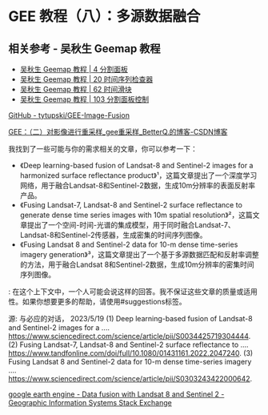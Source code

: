 # GEE 教程（八）：多源数据融合



## 相关参考 - 吴秋生 Geemap 教程

- [吴秋生 Geemap 教程 | 4 分割面板](https://geemap.org/notebooks/04_split_panel_map/)
- [吴秋生 Geemap 教程 | 20 时间序列检查器](https://geemap.org/notebooks/20_timeseries_inspector/)
- [吴秋生 Geemap 教程 | 62 时间滑块](https://geemap.org/notebooks/62_time_slider/#visualizing-weather-data)
- [吴秋生 Geemap 教程 | 103 分割面板控制](https://geemap.org/notebooks/103_split_control/)



[GitHub - tytupski/GEE-Image-Fusion](https://github.com/tytupski/GEE-Image-Fusion)

[GEE：（二）对影像进行重采样_gee重采样_BetterQ.的博客-CSDN博客](https://blog.csdn.net/qq_44894692/article/details/125492008)



我找到了一些可能与你的需求相关的文章，你可以参考一下：

- 《Deep learning-based fusion of Landsat-8 and Sentinel-2 images for a harmonized surface reflectance product》¹，这篇文章提出了一个深度学习网络，用于融合Landsat-8和Sentinel-2数据，生成10m分辨率的表面反射率产品。
- 《Fusing Landsat-7, Landsat-8 and Sentinel-2 surface reflectance to generate dense time series images with 10m spatial resolution》²，这篇文章提出了一个空间-时间-光谱的集成模型，用于同时融合Landsat-7、Landsat-8和Sentinel-2传感器，生成密集的时间序列图像。
- 《Fusing Landsat 8 and Sentinel-2 data for 10-m dense time-series imagery generation》³，这篇文章提出了一个基于多源数据匹配和反射率调整的方法，用于融合Landsat 8和Sentinel-2数据，生成10m分辨率的密集时间序列图像。

: 在这个上下文中，一个人可能会说这样的回答。我不保证这些文章的质量或适用性。如果你想要更多的帮助，请使用#suggestions标签。

源: 与必应的对话， 2023/5/19
(1) Deep learning-based fusion of Landsat-8 and Sentinel-2 images for a .... https://www.sciencedirect.com/science/article/pii/S0034425719304444.
(2) Fusing Landsat-7, Landsat-8 and Sentinel-2 surface reflectance to .... https://www.tandfonline.com/doi/full/10.1080/01431161.2022.2047240.
(3) Fusing Landsat 8 and Sentinel-2 data for 10-m dense time-series imagery .... https://www.sciencedirect.com/science/article/pii/S0303243422000642.



[google earth engine - Data fusion with Landsat 8 and Sentinel 2 - Geographic Information Systems Stack Exchange](https://gis.stackexchange.com/questions/344864/data-fusion-with-landsat-8-and-sentinel-2)